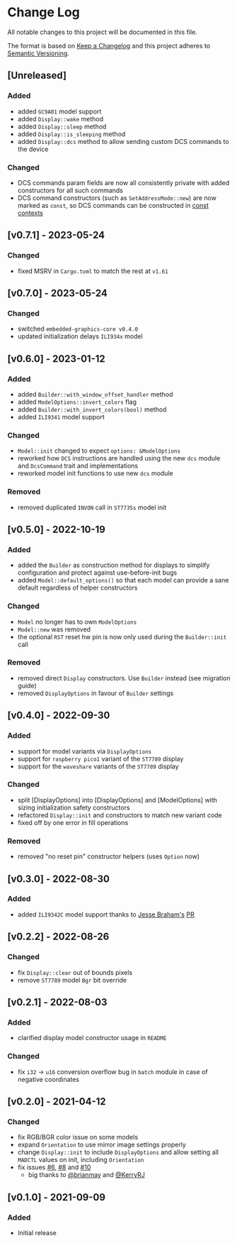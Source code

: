 # Change Log

All notable changes to this project will be documented in this file.

The format is based on [Keep a Changelog](http://keepachangelog.com/)
and this project adheres to [Semantic Versioning](http://semver.org/).

## [Unreleased]

### Added

- added `GC9A01` model support
- added `Display::wake` method
- added `Display::sleep` method
- added `Display::is_sleeping` method
- added `Display::dcs` method to allow sending custom DCS commands to the device

### Changed

- DCS commands param fields are now all consistently private with added constructors for all such commands
- DCS command constructors (such as `SetAddressMode::new`) are now marked as `const`, so DCS commands can be constructed in
  [const contexts](https://doc.rust-lang.org/reference/const_eval.html#const-context)

## [v0.7.1] - 2023-05-24

### Changed

 - fixed MSRV in `Cargo.toml` to match the rest at `v1.61`

## [v0.7.0] - 2023-05-24

### Changed

- switched `embedded-graphics-core v0.4.0`
- updated initialization delays `ILI934x` model

## [v0.6.0] - 2023-01-12

### Added

- added `Builder::with_window_offset_handler` method
- added `ModelOptions::invert_colors` flag
- added `Builder::with_invert_colors(bool)` method
- added `ILI9341` model support

### Changed

- `Model::init` changed to expect `options: &ModelOptions`
- reworked how `DCS` instructions are handled using the new `dcs` module and `DcsCommand` trait and implementations
- reworked model init functions to use new `dcs` module

### Removed

- removed duplicated `INVON` call in `ST7735s` model init

## [v0.5.0] - 2022-10-19

### Added

- added the `Builder` as construction method for displays to simplify configuration
and protect against use-before-init bugs
- added `Model::default_options()` so that each model can provide a sane default regardless of helper constructors

### Changed

- `Model` no longer has to own `ModelOptions`
- `Model::new` was removed
- the optional `RST` reset hw pin is now only used during the `Builder::init` call

### Removed

- removed direct `Display` constructors. Use `Builder` instead (see migration guide)
- removed `DisplayOptions` in favour of `Builder` settings

## [v0.4.0] - 2022-09-30

### Added

- support for model variants via `DisplayOptions`
- support for `raspberry pico1` variant of the `ST7789` display
- support for the `waveshare` variants of the `ST7789` display

### Changed

- split [DisplayOptions] into [DisplayOptions] and [ModelOptions] with sizing initialization safety constructors
- refactored `Display::init` and constructors to match new variant code
- fixed off by one error in fill operations

### Removed

- removed "no reset pin" constructor helpers (uses `Option` now)

## [v0.3.0] - 2022-08-30

### Added

- added `ILI9342C` model support thanks to [Jesse Braham's](https://github.com/jessebraham) [PR](https://github.com/almindor/mipidsi/pull/25)

## [v0.2.2] - 2022-08-26

### Changed

- fix `Display::clear` out of bounds pixels
- remove `ST7789` model `Bgr` bit override

## [v0.2.1] - 2022-08-03

### Added

- clarified display model constructor usage in `README`

### Changed

- fix `i32` -> `u16` conversion overflow bug in `batch` module in case of negative coordinates

## [v0.2.0] - 2021-04-12

### Changed
- fix RGB/BGR color issue on some models
- expand `Orientation` to use mirror image settings properly
- change `Display::init` to include `DisplayOptions` and allow setting all `MADCTL` values on init, including `Orientation`
- fix issues [#6](https://github.com/almindor/mipidsi/issues/6), [#8](https://github.com/almindor/mipidsi/issues/8) and [#10](https://github.com/almindor/mipidsi/issues/10)
    - big thanks to [@brianmay](https://github.com/brianmay) and [@KerryRJ](https://github.com/KerryRJ)

## [v0.1.0] - 2021-09-09

### Added
- Initial release
